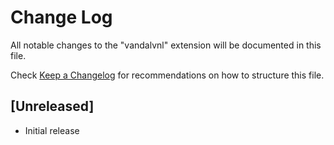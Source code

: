 # Change Log
All notable changes to the "vandalvnl" extension will be documented in this file.

Check [Keep a Changelog](http://keepachangelog.com/) for recommendations on how to structure this file.

## [Unreleased]
- Initial release
